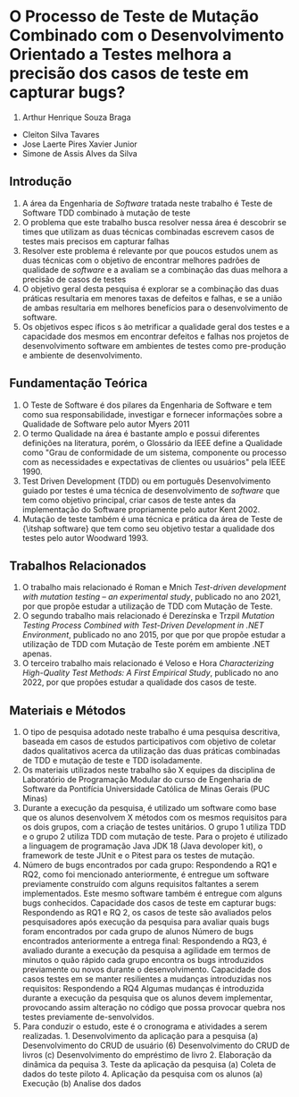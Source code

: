 # O Processo de Teste de Mutação Combinado com o Desenvolvimento Orientado a Testes melhora a precisão dos casos de teste em capturar bugs?

1. Arthur Henrique Souza Braga

* Cleiton Silva Tavares
* Jose Laerte Pires Xavier Junior
* Simone de Assis Alves da Silva

## Introdução

1. A área da Engenharia de _Software_ tratada neste trabalho é Teste de Software TDD combinado à mutação de teste
2. O problema que este trabalho busca resolver nessa área é descobrir se times que utilizam as duas técnicas combinadas escrevem casos de testes mais precisos em capturar falhas
3. Resolver este problema é relevante por que poucos estudos unem as duas técnicas com o objetivo de encontrar melhores padrões de qualidade de _software_ e a avaliam se a combinação das duas melhora a precisão de casos de testes
4. O objetivo geral desta pesquisa  é explorar se a combinação das duas práticas resultaria em menores taxas de defeitos e falhas, e se a união de ambas resultaria em melhores benefícios para o desenvolvimento de software.
5. Os objetivos espec ́ıficos s ̃ao metrificar a qualidade geral dos testes e a capacidade dos mesmos em encontrar defeitos e falhas nos projetos de desenvolvimento software em ambientes de testes como pre-produção e ambiente de desenvolvimento.

## Fundamentação Teórica

1. O Teste de Software é dos pilares da Engenharia de Software e tem como sua responsabilidade, investigar e fornecer informações sobre a Qualidade de Software pelo autor Myers 2011
2. O termo Qualidade na área é bastante amplo e possui diferentes definições na literatura, porém, o Glossário da IEEE define a Qualidade como "Grau de conformidade de um sistema, componente ou processo com as necessidades e expectativas de clientes ou usuários" pela IEEE 1990.
3. Test Driven Development (TDD) ou em português Desenvolvimento guiado por testes é uma técnica de desenvolvimento de _software_ que tem como objetivo principal, criar casos de teste antes da implementação do Software propriamente pelo autor Kent 2002.
4. Mutação de teste também é uma técnica e prática da área de Teste de {\itshap software} que tem como seu objetivo testar a qualidade dos testes pelo autor Woodward 1993.

## Trabalhos Relacionados

1. O trabalho mais relacionado é Roman e Mnich _Test-driven development with mutation testing – an experimental study_, publicado no ano 2021, por que propõe estudar a utilização de TDD com Mutação de Teste.
2. O segundo trabalho mais relacionado é Derezínska e Trzpil _Mutation Testing Process Combined with Test-Driven Development in .NET Environment_, publicado no ano 2015, por que por que propõe estudar a utilização de TDD com Mutação de Teste porém em ambiente .NET apenas.
3. O terceiro trabalho mais relacionado é Veloso e Hora _Characterizing High-Quality Test Methods: A First Empirical Study_, publicado no ano 2022,  por que propões estudar a qualidade dos casos de teste.

## Materiais e Métodos

1. O tipo de pesquisa adotado neste trabalho é uma pesquisa descritiva, baseada em casos de estudos participativos com objetivo de coletar dados qualitativos acerca da utilização das duas práticas combinadas de TDD e mutação de teste e TDD isoladamente.
2. Os materiais utilizados neste trabalho são X equipes da disciplina de Laboratório de Programação Modular do curso de Engenharia de Software da Pontifícia Universidade Católica de Minas Gerais (PUC Minas)
3. Durante a execução da pesquisa, é utilizado um software como base que os alunos desenvolvem X métodos com os mesmos requisitos para os dois grupos, com a criação de testes unitários. O grupo 1 utiliza TDD e o grupo 2 utiliza TDD com mutação de teste. Para o projeto é utilizado a linguagem de programação Java JDK 18 (Java devoloper kit), o framework de teste JUnit e o Pitest para os testes de mutação.
4. Número de bugs encontrados por cada grupo: Respondendo a RQ1 e RQ2, como foi mencionado anteriormente, é entregue um software previamente construído com alguns requisitos faltantes a serem implementados. Este mesmo software também é entregue com alguns bugs conhecidos. Capacidade dos casos de teste em capturar bugs: Respondendo as RQ1 e RQ 2, os casos de teste são avaliados pelos pesquisadores após execução da pesquisa para avaliar quais bugs foram encontrados por cada grupo de alunos Número de bugs encontrados anteriormente a entrega final: Respondendo a RQ3, é avaliado durante a execução da pesquisa a agilidade em termos de minutos o quão rápido cada grupo encontra os bugs introduzidos previamente ou novos durante o desenvolvimento. Capacidade dos casos testes em se manter resilientes a mudanças introduzidas nos requisitos: Respondendo a RQ4 Algumas mudanças é introduzida durante a execução da pesquisa que os alunos devem implementar, provocando assim alteração no código que possa provocar quebra nos testes previamente de-senvolvidos.
5. Para conduzir o estudo, este é o cronograma e atividades a serem realizadas. 1. Desenvolvimento da aplicação para a pesquisa (a) Desenvolvimento do CRUD de usuário (6) Desenvolvimento do CRUD de livros (c) Desenvolvimento do empréstimo de livro 2. Elaboração da dinâmica da pequisa 3. Teste da aplicação da pesquisa (a) Coleta de dados do teste piloto 4. Aplicação da pesquisa com os alunos (a) Execução (b) Analise dos dados
